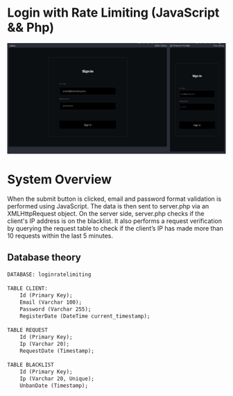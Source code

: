 # Login with Rate Limiting (JavaScript && Php)


![assets/images/view.png](assets/images/view.png)

# System Overview

When the submit button is clicked, email and password format validation is performed using JavaScript. The data is then sent to server.php via an XMLHttpRequest object. On the server side, server.php checks if the client's IP address is on the blacklist. It also performs a request verification by querying the request table to check if the client’s IP has made more than 10 requests within the last 5 minutes.

## Database theory

```
DATABASE: loginratelimiting

TABLE CLIENT:
    Id (Primary Key);
    Email (Varchar 100);
    Password (Varchar 255);
    RegisterDate (DateTime current_timestamp);

TABLE REQUEST
    Id (Primary Key);
    Ip (Varchar 20);
    RequestDate (Timestamp);

TABLE BLACKLIST
    Id (Primary Key);
    Ip (Varchar 20, Unique);
    UnbanDate (Timestamp);
```